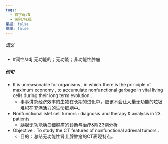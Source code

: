 ```yaml
---
tags:
  - 首字母/N
  - 级别/托福
掌握: false
模糊: false
---
```

##### 词义
- #词性/adj  无功能的；无功能；非功能性肿瘤
##### 例句
- It is unreasonable for organisms , in which there is the principle of maximum economy , to accumulate nonfunctional garbage in vital living cells during their long term evolution .
	- 事事讲究经济效率的生物在长期的进化中，应该不会让大量无功能的垃圾堆积在充满活力的生命细胞中。
- Nonfunctional islet cell tumors : diagnosis and therapy & analysis in 23 patients
	- 胰腺无功能胰岛细胞瘤的诊断与治疗&附23例分析
- Objective : To study the CT features of nonfunctional adrenal tumors .
	- 目的：总结无功能性肾上腺肿瘤的CT表现特点。
